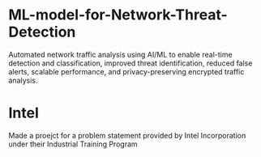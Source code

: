 # ML-model-for-Network-Threat-Detection
Automated network traffic analysis using AI/ML to enable real-time detection and classification, improved threat identification, reduced false alerts, scalable performance, and privacy-preserving encrypted traffic analysis.

# Intel 
Made a proejct for a problem statement provided by Intel Incorporation under their Industrial Training Program
